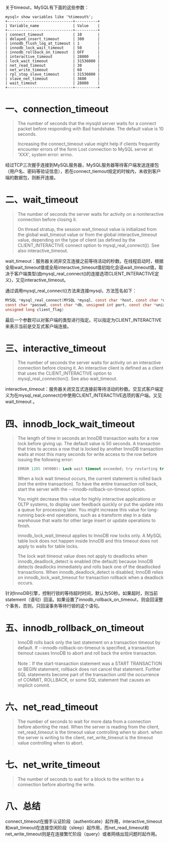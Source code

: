 关于timeout，MySQL有下面的这些参数：

~~~
mysql> show variables like '%timeout%';
+-----------------------------+----------+
| Variable_name               | Value    |
+-----------------------------+----------+
| connect_timeout             | 10       |
| delayed_insert_timeout      | 300      |
| innodb_flush_log_at_timeout | 1        |
| innodb_lock_wait_timeout    | 50       |
| innodb_rollback_on_timeout  | OFF      |
| interactive_timeout         | 28800    |
| lock_wait_timeout           | 31536000 |
| net_read_timeout            | 30       |
| net_write_timeout           | 60       |
| rpl_stop_slave_timeout      | 31536000 |
| slave_net_timeout           | 3600     |
| wait_timeout                | 28800    |
+-----------------------------+----------+
~~~

# 一、connection_timeout

> The number of seconds that the mysqld server waits for a connect packet before responding with Bad handshake. The default value is 10 seconds.
>
> Increasing the connect_timeout value might help if clients frequently encounter errors of the form Lost connection to MySQL server at 'XXX', system error: errno.

经过TCP三次握手连接到MySQL服务器，MySQL服务器等待客户端发送连接包（用户名、密码等验证信息），若在connect_tiemout规定的时候内，未收到客户端的数据包，则断开连接。

# 二、wait_timeout

> The number of seconds the server waits for activity on a noniteractive connection before closing it.
>
> On thread stratup, the session wait_timeout value is initialized from the global wait_timeout value or from the global interactive_timeout value, depending on the type of client (as defined by the CLIENT_INTERACTIVE connect option to mysql_real_connect()). See also interactive_timeout.

wait_timeout：服务器关闭非交互连接之前等待活动的秒数。在线程启动时，根据全局wait_timeout值或全局interactive_timeout值初始化会话wait_timeout值，取决于客户端类型(由mysql_real_connect()的连接选项CLIENT_INTERACTIVE定义)，又见interactive_timeout。

通过调用mysql_real_connect()方法来连接mysql，方法签名如下：

~~~c
MYSQL *mysql_real_connect(MYSQL *mysql, const char *host, const char *user,
const char *passwd, const char *db, unsigned int port, const char *unix_socket,
unsigned long client_flag)
~~~

最后一个参数可以对客户端的类型进行指定。可以指定为CLIENT_INTERACTIVE来表示当前是交互式客户端连接。

# 三、interactive_timeout

> The number of seconds the server waits for activity on an interactive connection before closing it. An interactive client is defined as a client that uses the CLIENT_INTERACTIVE option to mysql_real_connection(). See also wait_timeout.

interactive_timeout：服务器关闭交互式连接前等待活动的秒数。交互式客户端定义为在mysql_real_connect()中使用CLIENT_INTERACTIVE选项的客户端。又见wait_timeout 。

# 四、innodb_lock_wait_timeout

> The length of time in seconds an InnoDB transaction waits for a row lock before giving up. The default value is 50 seconds. A transaction that tries to access a row that is locked by another InnoDB transaction waits at most this many seconds for write access to the row before issuing the following error:
>
> ~~~sql
> ERROR 1205 (HY000): Lock wait timeout exceeded; try restarting transaction
> ~~~
>
> When a lock wait timeout occurs, the current statement is rolled back (not the entire transaction). To have the entire transaction roll back, start the server with the --innodb-rollback-on-timeout option.
>
> You might decrease this value for highly interactive applications or OLTP systems, to display user feedback quickly or put the update into a queue for processing later. You might increase this value for long-running back-end operations, such as a transform step in a data warehouse that waits for other large insert or update operations to finish.
>
> innodb_lock_wait_timeout applies to InnoDB row locks only. A MySQL table lock does not happen inside InnoDB and this timeout does not apply to waits for table locks.
>
> The lock wait timeout value does not apply to deadlocks when innodb_deadlock_detect is enabled (the default) because InnoDB detects deadlocks immediately and rolls back one of the deadlocked transactions. When innodb_deadlock_detect is disabled, InnoDB relies on innodb_lock_wait_timeout for transaction rollback when a deadlock occurs.

针对InnoDB引擎，控制行锁的等待超时时间，默认为50秒。如果超时，则当前statement（语句）回滚。如果设置了innodb_rollback_on_timeout，则会回滚整个事务，否则，只回滚事务等待行锁的这个语句。

# 五、innodb_rollback_on_timeout

> InnoDB rolls back only the last statement on a transaction timeout by default. If --innodb-rollback-on-timeout is specified, a transaction tiemout causes InnoDB to abort and roll back the entire transacton.
>
> Note：If the start-transaction statement was a START TRANSACTION or BEGIN statement, rollback does not cancel that statement. Further SQL statements become part of the transaction until the occurrence of COMMIT, ROLLBACK, or some SQL statement that causes an implicit commit.

#  六、net_read_timeout

> The number of seconds to wait for more data from a connection before aborting the read. When the server is reading from the client, net_read_timeout is the timeout value controlling when to abort. when the server is writing to the client, net_write_timeout is the timeout value controlling when to abort.

# 七、net_write_timeout

> The number of seconds to wait for a block to the written to a connection before aborting the write.



# 八、总结

connect_timeout在握手认证阶段（authenticate）起作用，interactive_timeout 和wait_timeout在连接空闲阶段（sleep）起作用，而net_read_timeout和net_write_timeout则是在连接繁忙阶段（query）或者网络出现问题时起作用。















































